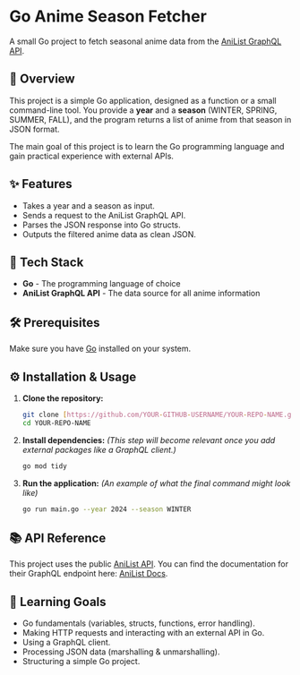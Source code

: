 # Go Anime Season Fetcher

A small Go project to fetch seasonal anime data from the [AniList GraphQL API](https://docs.anilist.co/guide/graphql/).

## 📖 Overview

This project is a simple Go application, designed as a function or a small command-line tool. You provide a **year** and a **season** (WINTER, SPRING, SUMMER, FALL), and the program returns a list of anime from that season in JSON format.

The main goal of this project is to learn the Go programming language and gain practical experience with external APIs.

## ✨ Features

* Takes a year and a season as input.
* Sends a request to the AniList GraphQL API.
* Parses the JSON response into Go structs.
* Outputs the filtered anime data as clean JSON.

## 🚀 Tech Stack

* **Go** - The programming language of choice
* **AniList GraphQL API** - The data source for all anime information

## 🛠️ Prerequisites

Make sure you have [Go](https://go.dev/doc/install) installed on your system.

## ⚙️ Installation & Usage

1.  **Clone the repository:**
    ```bash
    git clone [https://github.com/YOUR-GITHUB-USERNAME/YOUR-REPO-NAME.git](https://github.com/YOUR-GITHUB-USERNAME/YOUR-REPO-NAME.git)
    cd YOUR-REPO-NAME
    ```

2.  **Install dependencies:**
    *(This step will become relevant once you add external packages like a GraphQL client.)*
    ```bash
    go mod tidy
    ```

3.  **Run the application:**
    *(An example of what the final command might look like)*
    ```bash
    go run main.go --year 2024 --season WINTER
    ```

## 📚 API Reference

This project uses the public [AniList API](https://anilist.co). You can find the documentation for their GraphQL endpoint here: [AniList Docs](https://docs.anilist.co/reference/).

## 🎯 Learning Goals

* Go fundamentals (variables, structs, functions, error handling).
* Making HTTP requests and interacting with an external API in Go.
* Using a GraphQL client.
* Processing JSON data (marshalling & unmarshalling).
* Structuring a simple Go project.